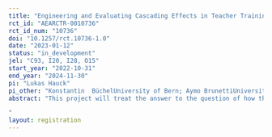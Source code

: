 ```yaml
---
title: "Engineering and Evaluating Cascading Effects in Teacher Training Programs: Experimental Evidence from Tanzania"
rct_id: "AEARCTR-0010736"
rct_id_num: "10736"
doi: "10.1257/rct.10736-1.0"
date: "2023-01-12"
status: "in_development"
jel: "C93, I20, I28, O15"
start_year: "2022-10-31"
end_year: "2024-11-30"
pi: "Lukas Hauck"
pi_other: "Konstantin  BüchelUniversity of Bern; Aymo BrunettiUniversity of Bern"
abstract: "This project will treat the answer to the question of how the latest insights from educational research can be shared with many teachers in a cost-efficient manner: The cascading model of knowledge dissipation. The rationale behind the cascading model is to focus on training a small number of teacher champions (e.g., one or two teachers per school) who then act as agents of change, sharing their new skills with colleagues at their local school, thereby multiplying the effect of the training program. The aim of the project is to scientifically evaluate an in-service teacher training program that relies on such a cascading model to dissipate its message: The School-based In-Service Teacher Training (SITT) implemented by the Swiss NGO Helvetas Tanzania. The evaluation will be designed as a randomized controlled trial (RCT), to identify the causal effect that the program has on (i) teaching styles of teachers who directly participate in the program, (ii) learning outcomes of their pupils, (iii) teaching styles of teacher who were only exposed to the program through cascading, and (iv) the learning outcomes of their pupils. By answering these questions, the project will inform the scientific discourse on whether the evaluated teacher-training program helped foster measurable knowledge dissipation through the cascading model.
"
layout: registration
---
```


